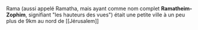 Rama (aussi appelé Ramatha, mais ayant comme nom complet **Ramatheim-Zophim**, signifiant "les hauteurs des vues") était une petite ville à un peu plus de 9km au nord de [[Jérusalem]]
